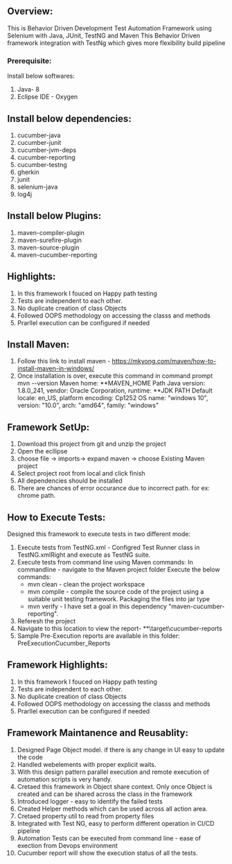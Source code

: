 
## Overview:
This is Behavior Driven Development Test Automation Framework using Selenium with Java, JUnit, TestNG and Maven
This Behavior Driven framework integration with TestNg which gives more flexibility build pipeline

### Prerequisite:
Install below softwares:
1. Java- 8
2. Eclipse IDE - Oxygen

## Install below dependencies:
1. cucumber-java
2. cucumber-junit
3. cucumber-jvm-deps
4. cucumber-reporting
5. cucumber-testng
6. gherkin
7. junit
8. selenium-java
9. log4j
	
## Install below Plugins:
1. maven-compiler-plugin
2. maven-surefire-plugin
3. maven-source-plugin
4. maven-cucumber-reporting


## Highlights:
1. In this framework I fouced on Happy path testing
2. Tests are independent to each other.
3. No duplicate creation of class Objects
4. Followed OOPS methodology on accessing the classs and methods
5. Prarllel execution can be configured if needed


## Install Maven:
   1. Follow this link to install maven - https://mkyong.com/maven/how-to-install-maven-in-windows/
   2. Once installation is over, execute this command in command prompt mvn --version 
      Maven home: **MAVEN_HOME Path
	  Java version: 1.8.0_241, vendor: Oracle Corporation, runtime: **JDK PATH
	  Default locale: en_US, platform encoding: Cp1252
	  OS name: "windows 10", version: "10.0", arch: "amd64", family: "windows"

## Framework SetUp:
1. Download this project from git and unzip the project
2. Open the ecllipse
3. choose file -> imports-> expand maven -> choose Existing Maven project
4. Select project root from local and click finish
5. All dependencies should be installed
6. There are chances of error occurance due to incorrect path. for ex: chrome path.



## How to Execute Tests:
Designed this framework to execute tests in two different mode:
1. Execute tests from TestNG.xml - 
    Configred Test Runner class in TestNG.xmlRight and execute as TestNG suite.
2. Execute tests from command line using Maven commands:
   In commandline - navigate to the Maven project folder
   Execute the below commands:
    -  mvn clean - clean the project workspace 
	-  mvn compile - compile the source code of the project using a suitable unit testing framework. Packaging the files into jar type
	-  mvn verify - I have set a goal in this dependency "maven-cucumber-reporting". 
3.   Referesh the project
4. Navigate to this location to view the report- **\target\cucumber-reports
5. Sample Pre-Execution reports are available in this folder: PreExecutionCucumber_Reports
	
## Framework Highlights:
1. In this framework I fouced on Happy path testing
2. Tests are independent to each other.
3. No duplicate creation of class Objects
4. Followed OOPS methodology on accessing the classs and methods
5. Prarllel execution can be configured if needed

## Framework Maintanence and Reusablity:
1. Designed Page Object model. if there is any change in UI easy to update the code
2. Handled webelements with proper explicit waits.
3. With this design pattern parallel execution and remote execution of automation scripts is very handy.
4. Cretaed this framework in Object share context. Only once Object is created and can be shared across the class in the framework
5. Introduced logger - easy to identify the failed tests
6. Created Helper methods which can be used across all action area.
7. Cretaed property util to read from property files
8. Integrated with Test NG, easy to perform different operation in CI/CD pipeline
9. Automation Tests can be executed from command line - ease of exection from Devops environment
10. Cucumber report will show the execution status of all the tests.























